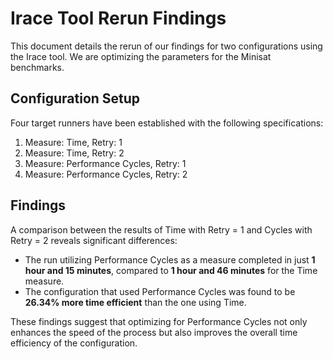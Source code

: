 # Irace Tool Rerun Findings

This document details the rerun of our findings for two configurations using the Irace tool. We are optimizing the parameters for the Minisat benchmarks.

## Configuration Setup

Four target runners have been established with the following specifications:

1. Measure: Time, Retry: 1
2. Measure: Time, Retry: 2
3. Measure: Performance Cycles, Retry: 1
4. Measure: Performance Cycles, Retry: 2

## Findings

A comparison between the results of Time with Retry = 1 and Cycles with Retry = 2 reveals significant differences:

- The run utilizing Performance Cycles as a measure completed in just **1 hour and 15 minutes**, compared to **1 hour and 46 minutes** for the Time measure.
- The configuration that used Performance Cycles was found to be **26.34% more time efficient** than the one using Time.

These findings suggest that optimizing for Performance Cycles not only enhances the speed of the process but also improves the overall time efficiency of the configuration.
